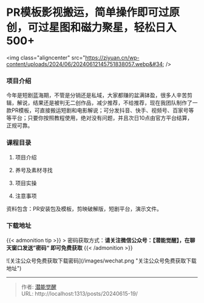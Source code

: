 # PR模板影视搬运，简单操作即可过原创，可过星图和磁力聚星，轻松日入500&#43;


&lt;img class=&#34;aligncenter&#34; src=&#34;https://ziyuan.cn/wp-content/uploads/2024/06/20240612145751838057.webp&#34;  /&gt;

###  项目介绍

今年是短剧蓝海期，不管是分销还是私域，大家都赚的盆满钵盈，很多人辛苦剪辑，解说，结果还是被判无二创作品，减少推荐，不给推荐，现在我团队制作了一款PR模板，可直接搬运短剧和电影解说；可分发抖音、快手、视频号、百家号等等平台；只要你按照教程使用，绝对没有问题，并且次日10点由官方平台结算，正规可靠。

###  课程目录

 1. 项目介绍

 1. 养号及素材寻找

 1. 项目实操

 1. 注意事项

资料包含：PR安装包及模板，剪映破解版，短剧平台，演示文件。

### 下载地址




{{&lt; admonition tip &gt;}}
&gt; 密码获取方式：**请关注微信公众号：【潜能觉醒】，在聊天窗口发送”密码“ 即可免费获取**
{{&lt; /admonition &gt;}}


![关注公众号免费获取下载密码](/images/wechat.png &#34;关注公众号免费获取下载地址&#34;)

---

> 作者: [潜能觉醒](https://nav8.top)  
> URL: http://localhost:1313/posts/20240615-19/  

